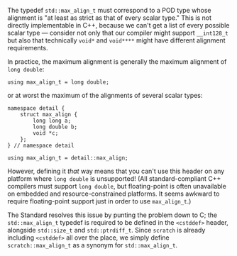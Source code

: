 The typedef `std::max_align_t` must correspond to a POD type whose alignment
is "at least as strict as that of every scalar type." This is not directly
implementable in C++, because we can't get a list of every possible scalar
type — consider not only that our compiler might support `__int128_t`
but also that technically `void*` and `void****` might have different alignment
requirements.

In practice, the maximum alignment is generally the maximum alignment
of `long double`:

    using max_align_t = long double;

or at worst the maximum of the alignments of several scalar types:

    namespace detail {
        struct max_align {
            long long a;
            long double b;
            void *c;
        };
    } // namespace detail

    using max_align_t = detail::max_align;

However, defining it *that* way means that you can't use
this header on any platform where `long double` is unsupported!
(All standard-compliant C++ compilers must support `long double`, but
floating-point is often unavailable on embedded and resource-constrained
platforms. It seems awkward to require floating-point support just in order
to use `max_align_t`.)

The Standard resolves this issue by punting the problem down to C; the
`std::max_align_t` typedef is required to be defined in the `<cstddef>`
header, alongside `std::size_t` and `std::ptrdiff_t`. Since `scratch`
is already including `<cstddef>` all over the place, we simply define
`scratch::max_align_t` as a synonym for `std::max_align_t`.
